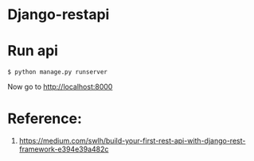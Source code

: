 # Django-restapi

# Run api

`$ python manage.py runserver`

Now go to <http://localhost:8000>


# Reference:

1. https://medium.com/swlh/build-your-first-rest-api-with-django-rest-framework-e394e39a482c

